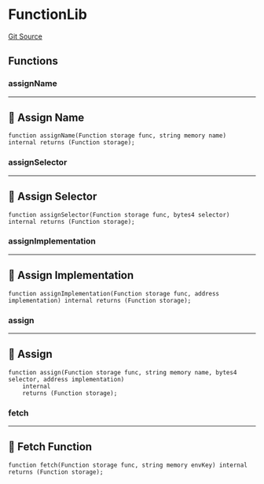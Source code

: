 # FunctionLib
[Git Source](https://github.com/metacontract/mc/blob/0cf91165f9ec2cbeeba800a4baf4e81e2df5c3bb/src/devkit/Flattened.sol)


## Functions
### assignName

--------------------
📛 Assign Name
----------------------


```solidity
function assignName(Function storage func, string memory name) internal returns (Function storage);
```

### assignSelector

------------------------
🎯 Assign Selector
--------------------------


```solidity
function assignSelector(Function storage func, bytes4 selector) internal returns (Function storage);
```

### assignImplementation

------------------------------
🎨 Assign Implementation
--------------------------------


```solidity
function assignImplementation(Function storage func, address implementation) internal returns (Function storage);
```

### assign

---------------
🌈 Assign
-----------------


```solidity
function assign(Function storage func, string memory name, bytes4 selector, address implementation)
    internal
    returns (Function storage);
```

### fetch

-----------------------
📨 Fetch Function
-------------------------


```solidity
function fetch(Function storage func, string memory envKey) internal returns (Function storage);
```

